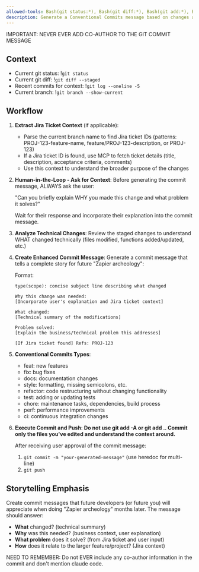 ```yaml
---
allowed-tools: Bash(git status:*), Bash(git diff:*), Bash(git add:*), Bash(git push:*), Bash(git branch:*), mcp__zapier__jira_software_cloud_find_issue_by_key
description: Generate a Conventional Commits message based on changes and commit + push
---
```


IMPORTANT: NEVER EVER ADD CO-AUTHOR TO THE GIT COMMIT MESSAGE

## Context
- Current git status: !`git status`
- Current git diff: !`git diff --staged`
- Recent commits for context: !`git log --oneline -5`
- Current branch: !`git branch --show-current`

## Workflow

1. **Extract Jira Ticket Context** (if applicable):
   - Parse the current branch name to find Jira ticket IDs (patterns: PROJ-123-feature-name, feature/PROJ-123-description, or PROJ-123)
   - If a Jira ticket ID is found, use MCP to fetch ticket details (title, description, acceptance criteria, comments)
   - Use this context to understand the broader purpose of the changes

2. **Human-in-the-Loop - Ask for Context**:
   Before generating the commit message, ALWAYS ask the user:

   "Can you briefly explain WHY you made this change and what problem it solves?"

   Wait for their response and incorporate their explanation into the commit message.

3. **Analyze Technical Changes**:
   Review the staged changes to understand WHAT changed technically (files modified, functions added/updated, etc.)

4. **Create Enhanced Commit Message**:
   Generate a commit message that tells a complete story for future "Zapier archeology":

   Format:
   ```
   type(scope): concise subject line describing what changed

   Why this change was needed:
   [Incorporate user's explanation and Jira ticket context]

   What changed:
   [Technical summary of the modifications]

   Problem solved:
   [Explain the business/technical problem this addresses]

   [If Jira ticket found] Refs: PROJ-123
   ```

5. **Conventional Commits Types**:
   - feat: new features
   - fix: bug fixes
   - docs: documentation changes
   - style: formatting, missing semicolons, etc.
   - refactor: code restructuring without changing functionality
   - test: adding or updating tests
   - chore: maintenance tasks, dependencies, build process
   - perf: performance improvements
   - ci: continuous integration changes

6. **Execute Commit and Push**:
   **Do not use git add -A or git add .. Commit only the files you've edited and understand the context around.**

   After receiving user approval of the commit message:
   1. `git commit -m "your-generated-message"` (use heredoc for multi-line)
   2. `git push`

## Storytelling Emphasis

Create commit messages that future developers (or future you) will appreciate when doing "Zapier archeology" months later. The message should answer:
- **What** changed? (technical summary)
- **Why** was this needed? (business context, user explanation)
- **What problem** does it solve? (from Jira ticket and user input)
- **How** does it relate to the larger feature/project? (Jira context)

NEED TO REMEMBER: Do not EVER include any co-author information in the commit and don't mention claude code.
